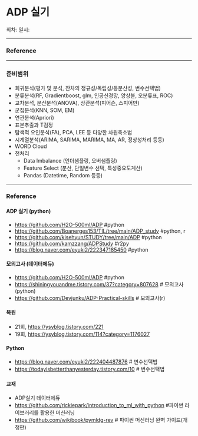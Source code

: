 # ADP 실기
회차:
일시: 
***
### Reference

***
### 준비범위
- 회귀분석(평가 및 분석, 잔차의 정규성/독립성/등분산성, 변수선택법)
- 분류분석(RF, Gradientboost, glm, 인공신경망, 앙상블, 오분류표, ROC)
- 교차분석, 분산분석(ANOVA), 상관분석(피어슨, 스피어만)
- 군집분석(KNN, SOM, EM)
- 연관분석(Apriori)
- 표본추출과 T검정
- 탐색적 요인분석(FA), PCA, LEE 등 다양한 차원축소법
- 시계열분석(ARIMA, SARIMA, MARIMA, MA, AR, 정상성처리 등등)
- WORD Cloud
- 전처리
  - Data Imbalance (언더샘플링, 오버샘플링)
  - Feature Select (분산, 단일변수 선택, 특성중요도계산)
  - Pandas (Datetime, Random 등등)

 
***
### Reference
#### ADP 실기 (python)
- https://github.com/H2O-500ml/ADP #python
- https://github.com/Boanerges153/TIL/tree/main/ADP_study #python, r
- https://github.com/kisehyun/STUDY/tree/main/ADP #python
- https://github.com/kamzzang/ADPStudy  #r2py
- https://blog.naver.com/eyuki2/222347185450 #python

#### 모의고사 (데이터에듀)
- https://github.com/H2O-500ml/ADP #python
- https://shiningyouandme.tistory.com/37?category=807628 # 모의고사(python)
- https://github.com/Devjunku/ADP-Practical-skills # 모의고사(r)

#### 복원
- 21회, https://ysyblog.tistory.com/221
- 19회, https://ysyblog.tistory.com/114?category=1176027

#### Python
- https://blog.naver.com/eyuki2/222404487876 # 변수선택법
- https://todayisbetterthanyesterday.tistory.com/10 # 변수선택법

#### 교재
- ADP실기 데이터에듀
- https://github.com/rickiepark/introduction_to_ml_with_python #파이썬 라이브러리를 활용한 머신러닝
- https://github.com/wikibook/pymldg-rev # 파이썬 머신러닝 완벽 가이드(개정판)
